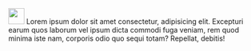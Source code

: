<div style="float:left;">
        <img src="https://th.bing.com/th/id/R.a3e840340a3f17cf67979005fb61cb24?rik=hbFUNWnObvFBTQ&riu=http%3a%2f%2ffresheropenings.com%2fwp-content%2fuploads%2f2020%2f10%2fFree-C-Certification-Course-1.png&ehk=Jp35PQNYTuNUyZvde78tOduJXavb6ByqMA13eZpdXu0%3d&risl=&pid=ImgRaw&r=0" style="width:2rem; height: 2rem;">
        Lorem ipsum dolor sit amet consectetur, adipisicing elit. Excepturi earum quos laborum vel ipsum dicta commodi fuga veniam, rem quod minima iste nam, corporis odio quo sequi totam? Repellat, debitis!</div>
